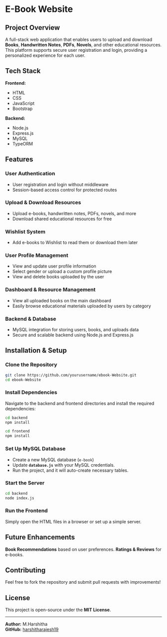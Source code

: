 #  E-Book Website

## Project Overview
A full-stack web application that enables users to upload and download **Books**, **Handwritten Notes**, **PDFs**, **Novels**, and other educational resources. This platform supports secure user registration and login, providing a personalized experience for each user.
## Tech Stack
**Frontend:**
- HTML
- CSS
- JavaScript
- Bootstrap

**Backend:**
- Node.js
- Express.js
- MySQL
- TypeORM

## Features
### User Authentication
- User registration and login without middleware
- Session-based access control for protected routes

### Upload & Download Resources
- Upload e-books, handwritten notes, PDFs, novels, and more
- Download shared educational resources for free

### Wishlist System
- Add e-books to Wishlist to read them or download them later

### User Profile Management
- View and update user profile information
- Select gender or upload a custom profile picture
- View and delete books uploaded by the user

### Dashboard & Resource Management
- View all uploaded books on the main dashboard
- Easily browse educational materials uploaded by users by category

### Backend & Database
- MySQL integration for storing users, books, and uploads data
- Secure and scalable backend using Node.js and Express.js


## Installation & Setup
### Clone the Repository
```sh
git clone https://github.com/yourusername/ebook-Website.git
cd ebook-Website
```

### Install Dependencies
Navigate to the backend and frontend directories and install the required dependencies:
```sh
cd backend
npm install
```

```sh
cd frontend
npm install
```

### Set Up MySQL Database
- Create a new MySQL database (`e-book`)
- Update **`database.js`** with your MySQL credentials.
- Run the project, and it will auto-create necessary tables.

### Start the Server
```sh
cd backend
node index.js
```

### Run the Frontend
Simply open the HTML files in a browser or set up a simple server.

## Future Enhancements
**Book Recommendations** based on user preferences.
**Ratings & Reviews** for e-books.

## Contributing
Feel free to fork the repository and submit pull requests with improvements!

## License
This project is open-source under the **MIT License**.

---

**Author:** M.Harshitha  
**GitHub:** [harshitharajesh19](https://github.com/harshitharajesh19)

